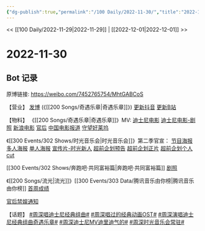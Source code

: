 ```yaml
---
{"dg-publish":true,"permalink":"/100 Daily/2022-11-30/","title":"2022-11-30","created":"2022-12-02T03:30:47.000+08:00","updated":"2023-04-11T14:46:32.000+08:00"}
---
```



<< [[100 Daily/2022-11-29\|2022-11-29]] | [[2022-12-01\|2022-12-01]] >>

# 2022-11-30

## Bot 记录

原博链接: https://weibo.com/7452765754/MhtGABCoS

【营业】
[发博](https://weibo.cn/sinaurl?u=http%3A%2F%2Ft.cn%2FA6KtnRGh) (《[[200 Songs/奇遇乐章\|奇遇乐章]]》)
[更新抖音](https://weibo.cn/sinaurl?u=http%3A%2F%2Ft.cn%2FA6KcIgmZ)
[更新B站](https://weibo.cn/sinaurl?u=http%3A%2F%2Ft.cn%2FA6KcIkzh)

【物料】
《[[200 Songs/奇遇乐章\|奇遇乐章]]》MV:
[迪士尼电影](https://weibo.cn/sinaurl?u=http%3A%2F%2Ft.cn%2FA6KtEvYE)
[迪士尼电影-剧照](https://weibo.cn/sinaurl?u=http%3A%2F%2Ft.cn%2FA6KtREHt)
[新浪电影](https://weibo.cn/sinaurl?u=http%3A%2F%2Ft.cn%2FA6KtRilz)
[官后](https://weibo.cn/sinaurl?u=http%3A%2F%2Ft.cn%2FA6KtEsT1)
[中国电影报道](https://weibo.cn/sinaurl?u=http%3A%2F%2Ft.cn%2FA6Kt1H2i)
[守望好莱坞](https://weibo.cn/sinaurl?u=http%3A%2F%2Ft.cn%2FA6KtnPFU)

《[[300 Events/302 Shows/时光音乐会\|时光音乐会]]》第二季官宣：
[节目海报](https://weibo.cn/sinaurl?u=http%3A%2F%2Ft.cn%2FA6Kt1pzy)
[多人海报](https://weibo.cn/sinaurl?u=http%3A%2F%2Ft.cn%2FA6KtBLQ6)
[单人海报](https://weibo.cn/sinaurl?u=http%3A%2F%2Ft.cn%2FA6KtBxoO)
[宣传片-时光新人](https://weibo.cn/sinaurl?u=http%3A%2F%2Ft.cn%2FA6KtrBwb)
[超前企划预告](https://weibo.cn/sinaurl?u=http%3A%2F%2Ft.cn%2FA6KtBkx4)
[超前企划正片](https://weibo.cn/sinaurl?u=http%3A%2F%2Ft.cn%2FA6Ktg6zi)
[超前企划个人cut](https://weibo.cn/sinaurl?u=http%3A%2F%2Ft.cn%2FA6KtslXw)

[[300 Events/302 Shows/奔跑吧·共同富裕篇\|奔跑吧·共同富裕篇]] [剧照](https://weibo.cn/sinaurl?u=http%3A%2F%2Ft.cn%2FA6KtEZ1r)

《[[200 Songs/流光\|流光]]》[[300 Events/303 Data/腾讯音乐由你榜\|腾讯音乐由你榜]] [首周成绩](https://weibo.cn/sinaurl?u=http%3A%2F%2Ft.cn%2FA6KcIwjZ)

[官后禁娱通知](https://weibo.cn/sinaurl?u=http%3A%2F%2Ft.cn%2FA6KchxrW)

【话题】
[#周深唱迪士尼经典组曲#](https://s.weibo.com/weibo?q=%23%E5%91%A8%E6%B7%B1%E5%94%B1%E8%BF%AA%E5%A3%AB%E5%B0%BC%E7%BB%8F%E5%85%B8%E7%BB%84%E6%9B%B2%23)
[#周深唱过的经典动画OST#](https://s.weibo.com/weibo?q=%23%E5%91%A8%E6%B7%B1%E5%94%B1%E8%BF%87%E7%9A%84%E7%BB%8F%E5%85%B8%E5%8A%A8%E7%94%BBOST%23)
[#周深演唱迪士尼经典组曲奇遇乐章#](https://s.weibo.com/weibo?q=%23%E5%91%A8%E6%B7%B1%E6%BC%94%E5%94%B1%E8%BF%AA%E5%A3%AB%E5%B0%BC%E7%BB%8F%E5%85%B8%E7%BB%84%E6%9B%B2%E5%A5%87%E9%81%87%E4%B9%90%E7%AB%A0%23)
[#周深迪士尼MV迪里迪气的#](https://s.weibo.com/weibo?q=%23%E5%91%A8%E6%B7%B1%E8%BF%AA%E5%A3%AB%E5%B0%BCMV%E8%BF%AA%E9%87%8C%E8%BF%AA%E6%B0%94%E7%9A%84%23)
[#周深时光音乐会常驻#](https://s.weibo.com/weibo?q=%23%E5%91%A8%E6%B7%B1%E6%97%B6%E5%85%89%E9%9F%B3%E4%B9%90%E4%BC%9A%E5%B8%B8%E9%A9%BB%23)
